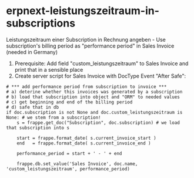 # erpnext-leistungszeitraum-in-subscriptions
Leistungszeitraum einer Subscription in Rechnung angeben - Use subscription's billing period as "performance period" in Sales Invoice (needed in Germany)

1. Prerequisite: Add field "custom_leistungszeitraum" to Sales Invoice and print that in a sensible place
2. Create server script for Sales Invoice with DocType Event "After Safe":

```
# *** add performance period from subscription to invoice ***
# a) deterine whether this invoices was generated by a subscription
# b) load that subscription into object and "ORM" to needed values
# c) get beginning and end of the billing period
# d) safe that in db
if doc.subscription is not None and doc.custom_leistungszeitraum is None: # we stem from a subscription!
    s = frappe.get_doc("Subscription", doc.subscription) # we load that subscription into s

    start = frappe.format_date( s.current_invoice_start )
    end   = frappe.format_date( s.current_invoice_end )
    
    performance_period = start + ' - ' + end

    frappe.db.set_value('Sales Invoice', doc.name, 'custom_leistungszeitraum', performance_period)

```
